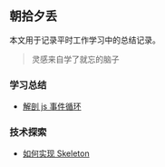 ## 朝拾夕丢

本文用于记录平时工作学习中的总结记录。

> 灵感来自学了就忘的脑子

### 学习总结


* [解剖 js 事件循环](https://github.com/ls365882248/blog/issues/2)

### 技术探索
* [如何实现 Skeleton](/images/skeleton/skeleton.md)

